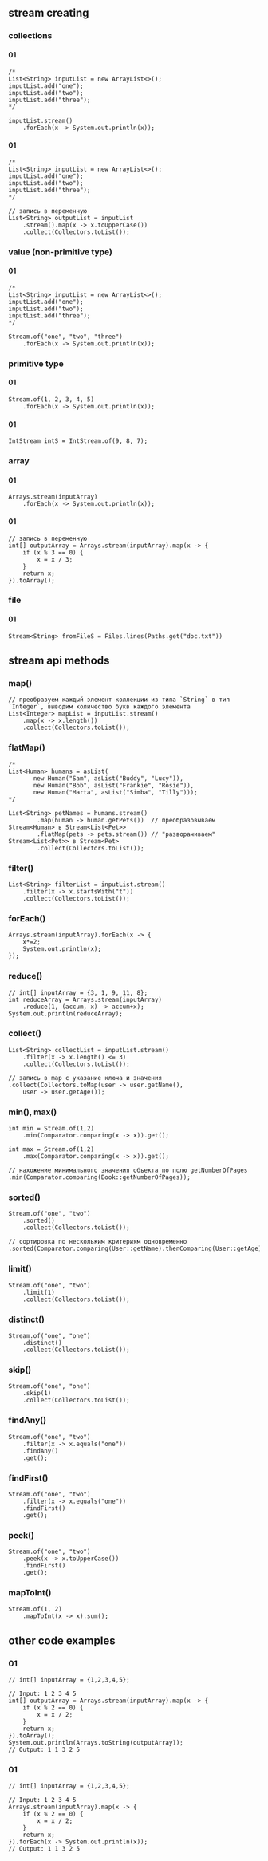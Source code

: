 ## stream creating
### collections 
#### 01
```
/*
List<String> inputList = new ArrayList<>();
inputList.add("one");
inputList.add("two");
inputList.add("three");
*/

inputList.stream()
    .forEach(x -> System.out.println(x));
```

#### 01
```
/*
List<String> inputList = new ArrayList<>();
inputList.add("one");
inputList.add("two");
inputList.add("three");
*/

// запись в переменную
List<String> outputList = inputList
    .stream().map(x -> x.toUpperCase())
    .collect(Collectors.toList());
```

### value (non-primitive type)
#### 01
```
/*
List<String> inputList = new ArrayList<>();
inputList.add("one");
inputList.add("two");
inputList.add("three");
*/

Stream.of("one", "two", "three")
    .forEach(x -> System.out.println(x));
```

### primitive type
#### 01
```
Stream.of(1, 2, 3, 4, 5)
    .forEach(x -> System.out.println(x));
```

#### 01
```
IntStream intS = IntStream.of(9, 8, 7);
```

### array
#### 01
```
Arrays.stream(inputArray)
    .forEach(x -> System.out.println(x));
```

#### 01
```
// запись в переменную
int[] outputArray = Arrays.stream(inputArray).map(x -> {
    if (x % 3 == 0) {
        x = x / 3;
    }
    return x;
}).toArray();
```

### file
#### 01
```
Stream<String> fromFileS = Files.lines(Paths.get("doc.txt"))
```


## stream api methods
### map()
```
// преобразуем каждый элемент коллекции из типа `String` в тип `Integer`, выводим количество букв каждого элемента
List<Integer> mapList = inputList.stream()
    .map(x -> x.length())
    .collect(Collectors.toList());
```

### flatMap()
```
/*
List<Human> humans = asList(
       new Human("Sam", asList("Buddy", "Lucy")),
       new Human("Bob", asList("Frankie", "Rosie")),
       new Human("Marta", asList("Simba", "Tilly")));
*/

List<String> petNames = humans.stream()
        .map(human -> human.getPets())  // преобразовываем Stream<Human> в Stream<List<Pet>>
        .flatMap(pets -> pets.stream()) // "разворачиваем" Stream<List<Pet>> в Stream<Pet>
        .collect(Collectors.toList());
```

### filter() 
```
List<String> filterList = inputList.stream()
    .filter(x -> x.startsWith("t"))
    .collect(Collectors.toList());
```

### forEach()
```
Arrays.stream(inputArray).forEach(x -> {
    x*=2;
    System.out.println(x);
});
```

### reduce()
```
// int[] inputArray = {3, 1, 9, 11, 8};
int reduceArray = Arrays.stream(inputArray)
    .reduce(1, (accum, x) -> accum+x);
System.out.println(reduceArray);
```

### collect()
```
List<String> collectList = inputList.stream()
    .filter(x -> x.length() <= 3)
    .collect(Collectors.toList());
```

```
// запись в map с указание ключа и значения
.collect(Collectors.toMap(user -> user.getName(),
    user -> user.getAge());
```

### min(), max()
```
int min = Stream.of(1,2)
    .min(Comparator.comparing(x -> x)).get();
```

```
int max = Stream.of(1,2)
    .max(Comparator.comparing(x -> x)).get();
```

```
// нахожение минимального значения объекта по полю getNumberOfPages
.min(Comparator.comparing(Book::getNumberOfPages));
```

### sorted()
```
Stream.of("one", "two")
    .sorted()
    .collect(Collectors.toList());
```

```
// сортировка по нескольким критериям одновременно
.sorted(Comparator.comparing(User::getName).thenComparing(User::getAge))
```

### limit()
```
Stream.of("one", "two")
    .limit(1)
    .collect(Collectors.toList());
```

### distinct()
```
Stream.of("one", "one")
    .distinct()
    .collect(Collectors.toList());
```

### skip()
```
Stream.of("one", "one")
    .skip(1)
    .collect(Collectors.toList());
```

### findAny()
```
Stream.of("one", "two")
    .filter(x -> x.equals("one"))
    .findAny()
    .get();
```

### findFirst()
```
Stream.of("one", "two")
    .filter(x -> x.equals("one"))
    .findFirst()
    .get();
```

### peek()
```
Stream.of("one", "two")
    .peek(x -> x.toUpperCase())
    .findFirst()
    .get();
```

### mapToInt()
```
Stream.of(1, 2)
    .mapToInt(x -> x).sum();
```

## other code examples
### 01
```
// int[] inputArray = {1,2,3,4,5};

// Input: 1 2 3 4 5
int[] outputArray = Arrays.stream(inputArray).map(x -> {
    if (x % 2 == 0) {
        x = x / 2;
    }
    return x;
}).toArray();
System.out.println(Arrays.toString(outputArray));
// Output: 1 1 3 2 5
```

### 01
```
// int[] inputArray = {1,2,3,4,5};

// Input: 1 2 3 4 5
Arrays.stream(inputArray).map(x -> {
    if (x % 2 == 0) {
        x = x / 2;
    }
    return x;
}).forEach(x -> System.out.println(x));
// Output: 1 1 3 2 5
```
